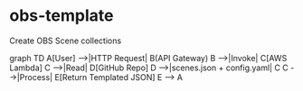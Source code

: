 # obs-template
Create OBS Scene collections


graph TD
    A[User] -->|HTTP Request| B(API Gateway)
    B -->|Invoke| C[AWS Lambda]
    C -->|Read| D[GitHub Repo]
    D -->|scenes.json + config.yaml| C
    C -->|Process| E[Return Templated JSON]
    E --> A

    